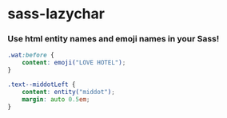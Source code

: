 sass-lazychar
=============

### Use html entity names and emoji names in your Sass!

```scss
.wat:before {
	content: emoji("LOVE HOTEL");
}

.text--middotLeft {
	content: entity("middot");
	margin: auto 0.5em;
}
```

